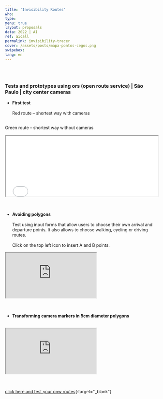 ```yaml
---
title: 'Invisibility Routes'
who: 
type:
menu: true
layout: proposals
data: 2022 | AI
ref: aicall
permalink: invisibility-tracer
cover: /assets/posts/mapa-pontos-cegos.png
swipebox: 
lang: en
---
```


<br><br>
### Tests and prototypes using ors (open route service) | São Paulo | city center cameras


* **First test**
<br><br>
Red route – shortest way with cameras
<br>
Green route – shortest way without cameras
<br><br>
<div class="video-wrapper video-wrapper-16x9">
   <iframe src="../invisibility-routes" height="200" width="100%"></iframe>
  </div>
<br><br>

* **Avoiding polygons**
<br><br>
Test using input forms that allow users to choose their own arrival and departure points. It also allows to choose walking, cycling or driving routes.
<br><br>
Click on the top left icon to insert A and B points.
<div class="video-wrapper video-wrapper-16x9">
   <iframe src="https://cutt.ly/hDFdZbn"></iframe>
  </div>
<br><br>

* **Transforming camera markers in 5cm diameter polygons**
<br><br>
<div class="video-wrapper video-wrapper-16x9">
   <iframe style="background-color:transparent" src="http://pontoscegosjs.dlawe.com/new/index.html?profile=foot-walking&longA=-46.63283097049561&latA=-23.549274336622684&longB=-46.64096949118043&latB=-23.544691004890126"></iframe>
  </div>
<br><br>

[click here and test your onw routes](http://pontoscegosjs.dlawe.com/new/index.html?profile=foot-walking&longA=-46.63283097049561&latA=-23.549274336622684&longB=-46.64096949118043&latB=-23.544691004890126){:target="_blank"}

